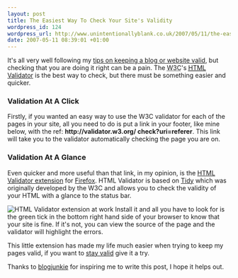 ```yaml
---
layout: post
title: The Easiest Way To Check Your Site's Validity
wordpress_id: 124
wordpress_url: http://www.unintentionallyblank.co.uk/2007/05/11/the-easiest-way-to-check-your-sites-validity/
date: 2007-05-11 08:39:01 +01:00
---
```

<p>It's all very well following my <a href="http://www.unintentionallyblank.co.uk/2007/05/09/top-5-ways-to-keep-your-wordpress-blog-valid-and-why-it-matters/">tips on keeping a blog or website valid</a>, but checking that you are doing it right can be a pain. The <abbr title="World Wide Web Consortium">W3C</abbr>'s <a href="http://validator.w3.org/"><abbr title="Hyper Text Markup Language">HTML</abbr> Validator</a> is the best way to check, but there must be something easier and quicker.</p>

<h3>Validation At A Click</h3>

<p>Firstly, if you wanted an easy way to use the W3C validator for each of the pages in your site, all you need to do is put a link in your footer, like mine below, with the ref: <strong>http://validator.w3.org/ check?uri=referer</strong>. This link will take you to the validator automatically checking the page you are on.</p>

<h3>Validation At A Glance</h3>

<p>Even quicker and more useful than that link, in my opinion, is the <a href="http://users.skynet.be/mgueury/mozilla/">HTML Validator extension</a> for <a href="http://www.mozilla.com/en-US/firefox/">Firefox</a>. HTML Validator is based on <a href="http://tidy.sourceforge.net/">Tidy</a> which was originally developed by the W3C and allows you to check the validity of your HTML with a glance to the status bar.</p>

<p><img src="http://www.unintentionallyblank.co.uk/wp-content/uploads/2007/05/html-tidy.gif" alt="HTML Validator extension at work" class="alignleft" /> Install it and all you have to look for is the green tick in the bottom right hand side of your browser to know that your site is fine. If it's not, you can view the source of the page and the validator will highlight the errors.</p>

<p>This little extension has made my life much easier when trying to keep my pages valid, if you want to <a href="http://www.unintentionallyblank.co.uk/2007/05/09/top-5-ways-to-keep-your-wordpress-blog-valid-and-why-it-matters/">stay valid</a> give it a try.</p>

<p>Thanks to <a href="http://blogjunkie.net/">blogjunkie</a> for inspiring me to write this post, I hope it helps out.</p>
